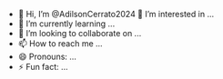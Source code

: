- 👋 Hi, I’m @AdilsonCerrato2024
👀 I’m interested in ...
- 🌱 I’m currently learning ...
- 💞️ I’m looking to collaborate on ...
- 📫 How to reach me ...
- 😄 Pronouns: ...
- ⚡ Fun fact: ...

<!---
AdilsonCerrato2024/AdilsonCerrato2024 is a ✨ special ✨ repository because its `README.md` (this file) appears on your GitHub profile.
You can click the ew link to take a look at your changes.
--->
